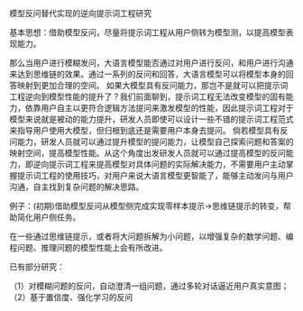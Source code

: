 模型反问替代实现的逆向提示词工程研究

基本思想：借助模型反问，尽量将提示词工程从用户侧转为模型测，以提高模型表现能力。

那么当用户进行模糊发问，大语言模型能否通过对用户进行反问，和用户进行沟通来达到思维链的效果。通过一系列的反问和回答，大语言模型可以将模型本身的回答映射到更加合理的空间。 如果大模型具有反问能力，那岂不是就可以把提示词工程逆向到模型性能的提升了？我们前面聊到，提示词工程无法改变模型的固有能力，依靠用户自主以更符合逻辑方法提问来激发模型的性能，因此提示词工程对于模型来说就是被动的能力提升，研发人员即使可以设计一些不错的提示词工程范式来指导用户使用大模型，但归根到底还是需要用户本身去提问。 倘若模型具有反问能力，研发人员就可以通过提升模型的提问能力，让模型自己探索问题和答案的映射空间，提高模型性能。从这个角度出发研发人员就可以通过提高模型的反问能力，即逆向提示词工程来提高模型对具体问题的实际解决能力，不需要用户主动掌握提示词工程的使用技巧，对用户来说大语言模型更智能了，能够主动发问与用户沟通，自主找到复杂问题的解决思路。



例子：(初期)借助模型反问从模型侧完成实现零样本提示->思维链提示的转变，帮助简化用户侧任务。

在一些通过思维链提示，或者将大问题拆解为小问题，以增强复杂的数学问题、编程问题、推理问题的模型性能上会有所改进。

已有部分研究：

（1）对模糊问题的反问，自动澄清一组问题，通过多轮对话逼近用户真实意图；（2）基于置信度、强化学习的反问